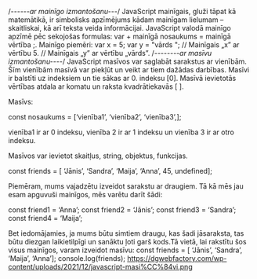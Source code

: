 /*------ar mainīgo izmantošanu---*/ 
JavaScript mainīgais, gluži tāpat kā matemātikā, ir simbolisks apzīmējums kādam mainīgam lielumam – skaitliskai, kā arī teksta veida informācijai. JavaScript valodā mainīgo apzīmē pēc sekojošas formulas: var +  mainīgā nosaukums  =  mainīgā vērtība ;. Mainīgo piemēri: var x = 5; var y = "vārds "; // Mainīgais „x” ar vērtību 5. // Mainīgais „y” ar vērtību „vārds”.
/*--------ar masīvu izmantošanu----*/
JavaScript masīvos var saglabāt sarakstus ar vienībām. Šīm vienībām masīvā var piekļūt un veikt ar tiem dažādas darbības. Masīvi ir balstīti uz indeksiem un tie sākas ar 0. indeksu [0].  Masīvā ievietotās vērtības atdala ar komatu un raksta kvadrātiekavās [ ].

Masīvs:

const nosaukums = [‘vienība1’, ‘vienība2’, ‘vienība3’,];

vienība1 ir ar 0 indeksu, vienība 2 ir ar 1 indeksu un vienība 3 ir ar otro indeksu.

Masīvos var ievietot skaitļus, string, objektus, funkcijas.

const friends = [ ‘Jānis’, ‘Sandra’, ‘Maija’, ‘Anna’, 45, undefined];

Piemēram, mums vajadzētu izveidot sarakstu ar draugiem. Tā kā mēs jau esam apguvuši mainīgos, mēs varētu darīt šādi:

const friend1 = ‘Anna’;
const friend2 = ‘Jānis’;
const friend3 = ‘Sandra’;
const friend4 = ‘Maija’;

Bet iedomājamies, ja mums būtu simtiem draugu, kas šadi jāsaraksta, tas būtu diezgan laikietilpīgi un sanāktu ļoti garš kods.Tā vietā, lai rakstītu šos visus mainīgos, varam izveidot masīvu:
const friends = [ ‘Jānis’, ‘Sandra’, ‘Maija’, ‘Anna’];
console.log(friends);
https://dgwebfactory.com/wp-content/uploads/2021/12/javascript-masi%CC%84vi.png

